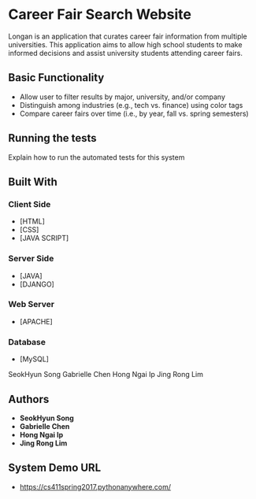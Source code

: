 # Career Fair Search Website

Longan is an application that curates career fair information from multiple universities. This application aims to allow high school students to make informed decisions and assist university students attending career fairs.  

## Basic Functionality

* Allow user to filter results by major, university, and/or company
* Distinguish among industries (e.g., tech vs. finance) using color tags
* Compare career fairs over time (i.e., by year, fall vs. spring semesters)


## Running the tests

Explain how to run the automated tests for this system


## Built With

### Client Side
* [HTML]
* [CSS]
* [JAVA SCRIPT]

### Server Side
* [JAVA]
* [DJANGO]

### Web Server
* [APACHE]

### Database
* [MySQL]

SeokHyun Song
Gabrielle Chen
Hong Ngai Ip
Jing Rong Lim

## Authors

* **SeokHyun Song**
* **Gabrielle Chen**
* **Hong Ngai Ip**
* **Jing Rong Lim**

## System Demo URL

* https://cs411spring2017.pythonanywhere.com/
